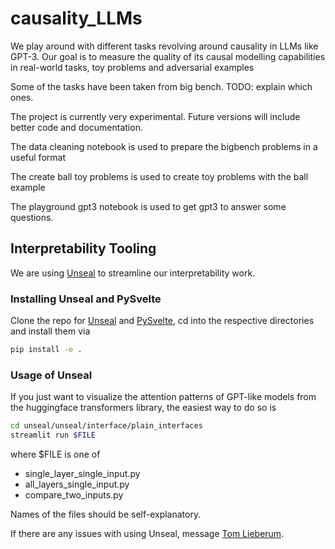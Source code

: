# causality_LLMs

We play around with different tasks revolving around causality in LLMs like GPT-3. Our goal is to measure the quality of its causal modelling capabilities in real-world tasks, toy problems and adversarial examples

Some of the tasks have been taken from big bench.
TODO: explain which ones. 

The project is currently very experimental. Future versions will include better code and documentation. 

The data cleaning notebook is used to prepare the bigbench problems in a useful format

The create ball toy problems is used to create toy problems with the ball example

The playground gpt3 notebook is used to get gpt3 to answer some questions.


## Interpretability Tooling

We are using [Unseal](https://github.com/TomFrederik/unseal) to streamline our interpretability work.

### Installing Unseal and PySvelte
Clone the repo for [Unseal](https://github.com/TomFrederik/unseal) and [PySvelte](https://github.com/TomFrederik/pysvelte), cd into the respective directories and install them via 
```sh
pip install -e .
```

### Usage of Unseal
If you just want to visualize the attention patterns of GPT-like models from the huggingface transformers library,
the easiest way to do so is

```sh
cd unseal/unseal/interface/plain_interfaces
streamlit run $FILE
```

where $FILE is one of 
- single_layer_single_input.py
- all_layers_single_input.py
- compare_two_inputs.py

Names of the files should be self-explanatory.

If there are any issues with using Unseal, message [Tom Lieberum](mailto:tlieberum@outlook.de).
